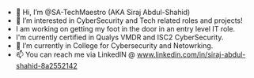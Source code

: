 - 👋 Hi, I’m @SA-TechMaestro (AKA Siraj Abdul-Shahid)
- 👀 I’m interested in CyberSecurity and Tech related roles and projects!
- I am working on getting my foot in the door in an entry level IT role. 
- I'm currently certified in Qualys VMDR and ISC2 CyberSecurity.
- 🌱 I’m currently in College for Cybersecurity and Netowrking. 
- 📫 You can reach me via LinkedIN @ www.linkedin.com/in/siraj-abdul-shahid-8a2552142

<!---
SA-TechMaestro/SA-TechMaestro is a ✨ special ✨ repository because its `README.md` (this file) appears on your GitHub profile.
You can click the Preview link to take a look at your changes.
--->
